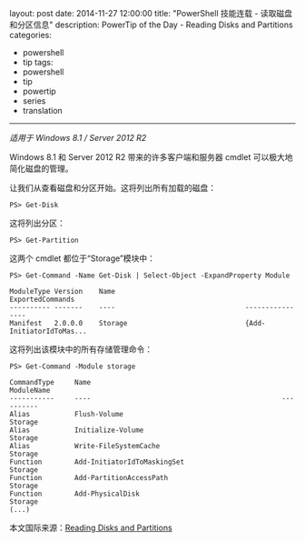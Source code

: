 layout: post
date: 2014-11-27 12:00:00
title: "PowerShell 技能连载 - 读取磁盘和分区信息"
description: PowerTip of the Day - Reading Disks and Partitions
categories:
- powershell
- tip
tags:
- powershell
- tip
- powertip
- series
- translation
---
_适用于 Windows 8.1 / Server 2012 R2_

Windows 8.1 和 Server 2012 R2 带来的许多客户端和服务器 cmdlet 可以极大地简化磁盘的管理。

让我们从查看磁盘和分区开始。这将列出所有加载的磁盘：

```
PS> Get-Disk
```

这将列出分区：

```
PS> Get-Partition
```

这两个 cmdlet 都位于“Storage”模块中：

```
PS> Get-Command -Name Get-Disk | Select-Object -ExpandProperty Module

ModuleType Version    Name                                ExportedCommands        
---------- -------    ----                                ----------------        
Manifest   2.0.0.0    Storage                             {Add-InitiatorIdToMas...
```

这将列出该模块中的所有存储管理命令：

```
PS> Get-Command -Module storage

CommandType     Name                                               ModuleName     
-----------     ----                                               ----------     
Alias           Flush-Volume                                       Storage        
Alias           Initialize-Volume                                  Storage        
Alias           Write-FileSystemCache                              Storage        
Function        Add-InitiatorIdToMaskingSet                        Storage        
Function        Add-PartitionAccessPath                            Storage        
Function        Add-PhysicalDisk                                   Storage      
(...)
```

<!--more-->
本文国际来源：[Reading Disks and Partitions](http://community.idera.com/powershell/powertips/b/tips/posts/reading-disks-and-partitions)
